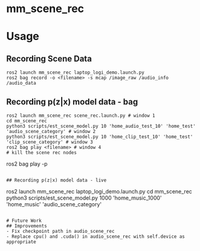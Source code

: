 # mm_scene_rec

# Usage

## Recording Scene Data
```
ros2 launch mm_scene_rec laptop_logi_demo.launch.py
ros2 bag record -o <filename> -s mcap /image_raw /audio_info /audio_data
```

## Recording p(z|x) model data - bag
```
ros2 launch mm_scene_rec scene_rec.launch.py # window 1
cd mm_scene_rec
python3 scripts/est_scene_model.py 10 'home_audio_test_10' 'home_test' 'audio_scene_category' # window 2
python3 scripts/est_scene_model.py 10 'home_clip_test_10' 'home_test' 'clip_scene_category' # window 3
ros2 bag play <filename> # window 4
# kill the scene rec nodes
```


ros2 bag play -p <filename>
```

## Recording p(z|x) model data - live
```
ros2 launch mm_scene_rec laptop_logi_demo.launch.py
cd mm_scene_rec
python3 scripts/est_scene_model.py 1000 'home_music_1000' 'home_music' 'audio_scene_category'
```

# Future Work
## Improvements
- Fix checkpoint path in audio_scene_rec
- Replace cpu() and .cuda() in audio_scene_rec with self.device as appropriate